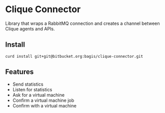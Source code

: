 Clique Connector
================

Library that wraps a RabbitMQ connection and creates a channel between Clique agents and APIs.

Install
-------

`curd install git+git@bitbucket.org:bagis/clique-connector.git`

Features
--------

* Send statistics
* Listen for statistics
* Ask for a virtual machine
* Confirm a virtual machine job
* Confirm with a virtual machine
